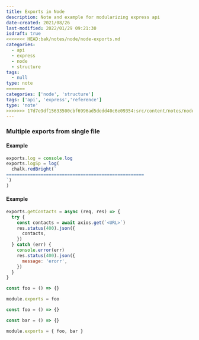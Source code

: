 ```yaml
---
title: Exports in Node
description: Note and example for modularizing express api
date-created: 2021/08/26
last-modified: 2022/01/29 09:21:30
isdraft: true
<<<<<<< HEAD:bak/notes/node/node-exports.md
categories:
  - api
  - express
  - node
  - structure
tags:
  - null
type: note
=======
categories: ['node', 'structure']
tags: ['api', 'express','reference']
type: 'note'
>>>>>>> 17d7e9df15633500cbf6996ad5dedd40c6e09354:src/content/notes/node/node-exports.md
---
```


### Multiple exports from single file

#### Example

```javascript
exports.log = console.log
exports.logSp = log(
  chalk.redBright(`
====================================================
`)
)
```

#### Example

```javascript
exports.getContacts = async (req, res) => {
  try {
    const contacts = await axios.get(`<URL>`)
    res.status(400).json({
      contacts,
    })
  } catch (err) {
    console.error(err)
    res.status(400).json({
      message: 'erorr',
    })
  }
}
```

```javascript
const foo = () => {}

module.exports = foo
```

```javascript
const foo = () => {}

const bar = () => {}

module.exports = { foo, bar }
```
